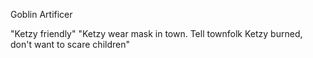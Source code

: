 Goblin Artificer

"Ketzy friendly"
"Ketzy wear mask in town. Tell townfolk Ketzy burned, don't want to scare children"
